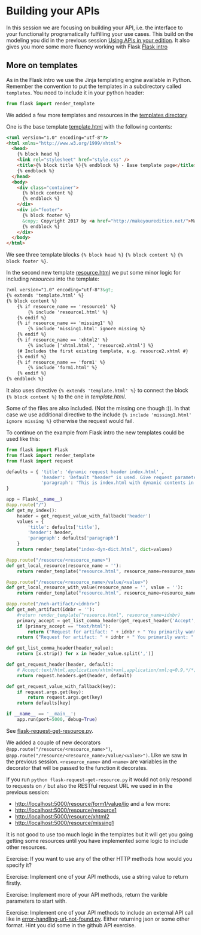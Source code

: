 # Building your APIs
In this session we are focusing on building your API, i.e. the interface to your functionality programatically fulfilling your use cases. This build on the modeling you did in the previous session [Using APIs in your edition](using_apis_edition.md). It also gives you more some more fluency working with Flask [Flask intro](flask_micro_framework.md)


## More on templates
As in the Flask intro we use the Jinja templating engine available in Python. Remember the convention to put the templates in a subdirectory called `templates`.
You need to include it in your python header:
```python
from flask import render_template
```

We added a few more templates and resources in the [templates directory](templates/)

One is the base template [template.html](templates/template.html) with the following contents:

```html
<?xml version="1.0" encoding="utf-8"?>
<html xmlns="http://www.w3.org/1999/xhtml">
  <head>
    {% block head %}
    <link rel="stylesheet" href="style.css" />
    <title>{% block title %}{% endblock %} - Base template page</title>
    {% endblock %}
  </head>
  <body>
    <div class="container">
      {% block content %}
      {% endblock %}
    </div>
    <div id="footer">
      {% block footer %}
      &copy; Copyright 2017 by <a href="http://makeyouredition.net/">Make your edition</a>.
      {% endblock %}
    </div>
  </body>
</html>
```

We see three template blocks `{% block head %}` `{% block content %}` `{% block footer %}`.

In the second new template [resource.html](templates/resource.html) we put some minor logic for including _resources_ into the template: 

```html
?xml version="1.0" encoding="utf-8"?&gt;
{% extends 'template.html' %}
{% block content %}
    {% if resource_name == 'resource1' %}
        {% include 'resource1.html' %}
    {% endif %}
    {% if resource_name == 'missing1' %}
        {% include 'missing1.html' ignore missing %}
    {% endif %}
    {% if resource_name == 'xhtml2' %}
        {% include ['xhtml.html', 'resource2.xhtml'] %}
	{# Includes the first existing template, e.g. resource2.xhtml #}
    {% endif %}
    {% if resource_name == 'form1' %}
        {% include 'form1.html' %}
    {% endif %}
{% endblock %}
```

It also uses directive `{% extends 'template.html' %}` to connect the block `{% block content %}` to the one in _template.html_.

Some of the files are also included. (Not the missing one though :)). In that case we use additional directive to the include `{% include 'missing1.html' ignore missing %}` otherwise the request would fail.

To continue on the example from Flask intro the new templates could be used like this:

```python
from flask import Flask
from flask import render_template
from flask import request

defaults = { 'title': 'dynamic request header index.html' ,
             'header': 'Default "header" is used. Give request parameter header with a value to change it.',
             'paragraph': 'This is index.html with dynamic contents in response to a request for / (ROOT) in flask-request.py'
}

app = Flask(__name__)
@app.route("/")
def get_my_index():
    header = get_request_value_with_fallback('header')
    values = {
        'title': defaults['title'],
        'header': header,
        'paragraph': defaults['paragraph'] 
    }
    return render_template("index-dyn-dict.html", dict=values)

@app.route("/resource/<resource_name>")
def get_local_resource(resource_name = ''):
    return render_template("resource.html", resource_name=resource_name)

@app.route("/resource/<resource_name>/value/<value>")
def get_local_resource_with_value(resource_name = '', value = ''):
    return render_template("resource.html", resource_name=resource_name, value=value)

@app.route("/neh-artifact/<idnbr>")
def get_neh_artifact(idnbr = ''):
    #return render_template("resource.html", resource_name=idnbr)
    primary_accept = get_list_comma_header(get_request_header('Accept', ''))[0]
    if (primary_accept == "text/html"):
        return ("Request for artifact: " + idnbr + " You primarily want: " + primary_accept + " " + " but not available yet.", 404)
    return ("Request for artifact: " + idnbr + " You primarily want: " + primary_accept) 

def get_list_comma_header(header_value):
    return [x.strip() for x in header_value.split(',')]

def get_request_header(header, default):
    # Accept:text/html,application/xhtml+xml,application/xml;q=0.9,*/*;q=0.8
    return request.headers.get(header, default)

def get_request_value_with_fallback(key):
    if request.args.get(key):
        return request.args.get(key)
    return defaults[key]

if __name__ == '__main__':
    app.run(port=5000, debug=True)
``` 

See [flask-request-get-resource.py](flask-request-get-resource.py).

We added a couple of new decorators `@app.route("/resource/<resource_name>")`, `@app.route("/resource/<resource_name>/value/<value>")`. Like we saw in the previous session. `<resource_name>` and `<name>` are variables in the decorator that will be passed to the function it decorates.

If you run `python flask-request-get-resource.py` it would not only respond to requests on `/` but also the RESTful request URL we used in in the previous session:

* <http://localhost:5000/resource/form1/value/ljo>
and a few more: 
* <http://localhost:5000/resource/resource1>
* <http://localhost:5000/resource/xhtml2>
* <http://localhost:5000/resource/missing1>

It is not good to use too much logic in the templates but it will get you going getting some resources until you have implemented some logic to include other resources.

Exercise: If you want to use any of the other HTTP methods how would you specify it?

Exercise: Implement one of your API methods, use a string value to return firstly.

Exercise: Implement more of your API methods, return the varible parameters to start with.

 
Exercise: Implement one of your API methods to include an external API call like in [error-handling-url-not-found.py](error-handling-url-not-found.py). Either returning json or some other format. Hint you did some in the github API exercise.
